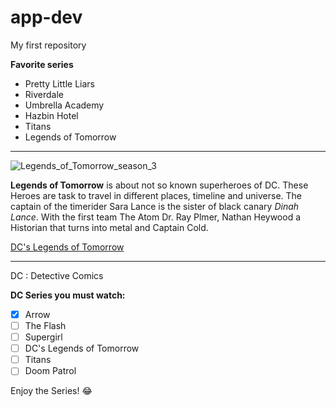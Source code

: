 # app-dev
My first repository

**Favorite series**
- Pretty Little Liars
- Riverdale
- Umbrella Academy
- Hazbin Hotel
- Titans
- Legends of Tomorrow


------------------------------------------------------------------------------------------------------------------------------------------------------------------------------------------------------------------------------------------------------------------------------


![Legends_of_Tomorrow_season_3](https://github.com/JRoz-M/app-dev/assets/77776498/b3be8a53-01a7-487f-bc23-6cc342b6648c)

**Legends of Tomorrow** is about not so known superheroes of DC. These Heroes are task to travel in different places, timeline and universe. The captain of the timerider Sara Lance is the sister of black canary *Dinah Lance*. With the first team The Atom Dr. Ray Plmer, Nathan Heywood a Historian that turns into metal and Captain Cold. 

[DC's Legends of Tomorrow](https://www.imdb.com/title/tt4532368/)


----------------------------------------------------------------------------------------------------------------------------------------------------------------------------------------------------------------------------------------------------------------------------

DC
: Detective Comics

**DC Series you must watch:**
- [x] Arrow
- [ ] The Flash
- [ ] Supergirl
- [ ] DC's Legends of Tomorrow
- [ ] Titans
- [ ] Doom Patrol

Enjoy the Series! :joy:
